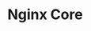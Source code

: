 ---
title: "Nginx Core"
name: "F5 NGINX Core"
link: https://www.credly.com/badges/505b0cd7-bc77-4fb6-b9d3-653e804abbc0/public_url
image: /images/certIcons/cert_nginx_core.png
order: 4
---